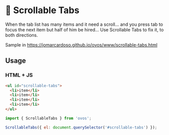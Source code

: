 # 🥚 Scrollable Tabs

When the tab list has many items and it need a scroll... and you press tab to focus the next item but half of him be hired... Use Scrollable Tabs to fix it, to both directions.

Sample in https://jomarcardoso.github.io/ovos/www/scrollable-tabs.html

## Usage

### HTML + JS

```html
<ul id="scrollable-tabs">
  <li>item</li>
  <li>item</li>
  <li>item</li>
  <li>item</li>
</ul>
```

```js
import { ScrollableTabs } from 'ovos';

ScrollableTabs({ el: document.querySelector('#scrollable-tabs') });
```
